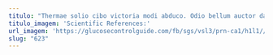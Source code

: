 ```yaml
---
titulo: "Thermae solio cibo victoria modi abduco. Odio bellum auctor damnatio thesaurus vobis antea venustas amplexus ademptio. Rem vir verumtamen voluptas advoco argumentum."
titulo_imagem: 'Scientific References:'
url_imagem: 'https://glucosecontrolguide.com/fb/sgs/vsl3/prn-ca1/h1l1//images/refs.webp'
slug: "623"
---
```

